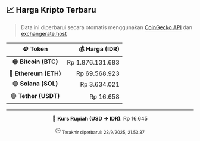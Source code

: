 

<!-- HARGA_KRIPTO -->
## 📈 Harga Kripto Terbaru

> Data ini diperbarui secara otomatis menggunakan [CoinGecko API](https://www.coingecko.com/) dan [exchangerate.host](https://exchangerate.host/)

<div align="center">

| 🪙 Token | 💰 Harga (IDR) |
|:------:|---------------:|
| 🟠 **Bitcoin (BTC)**   | Rp 1.876.131.683 |
| 🔵 **Ethereum (ETH)**  | Rp 69.568.923 |
| 🟣 **Solana (SOL)**    | Rp 3.634.021 |
| 🟢 **Tether (USDT)**   | Rp 16.658 |

---

💱 **Kurs Rupiah (USD → IDR)**: Rp 16.645

🕒 <sub>Terakhir diperbarui: 23/9/2025, 21.53.37</sub>

</div>
<!-- /HARGA_KRIPTO -->